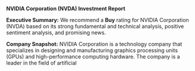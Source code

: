 **NVIDIA Corporation (NVDA) Investment Report**

**Executive Summary:**
We recommend a **Buy** rating for NVIDIA Corporation (NVDA) based on its strong fundamental and technical analysis, positive sentiment analysis, and promising news.

**Company Snapshot:**
NVIDIA Corporation is a technology company that specializes in designing and manufacturing graphics processing units (GPUs) and high-performance computing hardware. The company is a leader in the field of artificial
